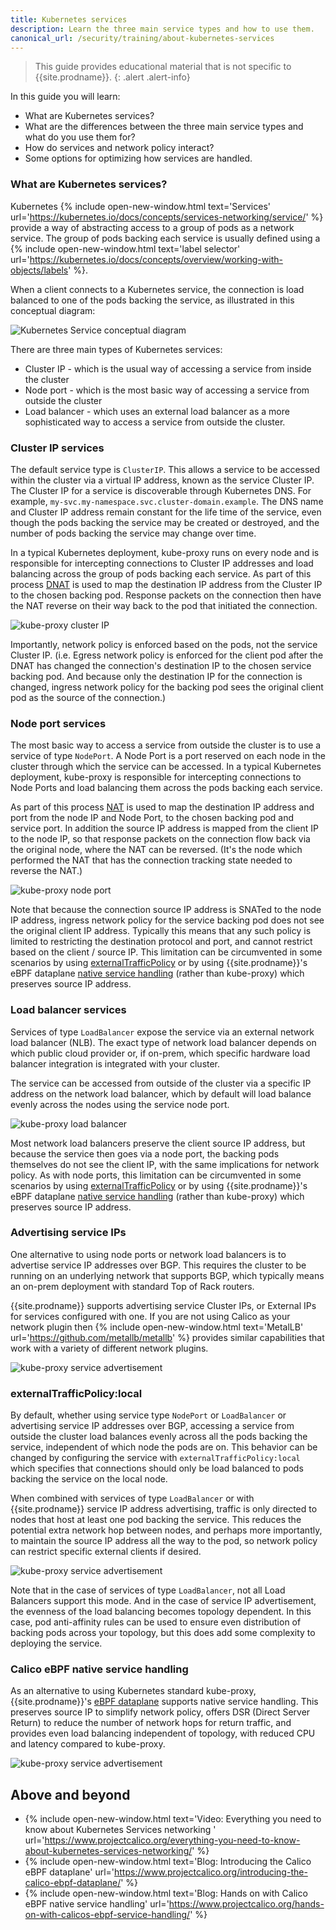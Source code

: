 ```yaml
---
title: Kubernetes services
description: Learn the three main service types and how to use them.
canonical_url: /security/training/about-kubernetes-services
---
```


> <span class="glyphicon glyphicon-info-sign"></span> This guide provides educational material that is not specific to {{site.prodname}}.
{: .alert .alert-info}

In this guide you will learn:
- What are Kubernetes services?
- What are the differences between the three main service types and what do you use them for?
- How do services and network policy interact?
- Some options for optimizing how services are handled.

### What are Kubernetes services?

Kubernetes {% include open-new-window.html text='Services'
url='https://kubernetes.io/docs/concepts/services-networking/service/' %} provide a way of abstracting access to a group
of pods as a network service. The group of pods backing each service is usually defined using a {% include
open-new-window.html text='label selector'
url='https://kubernetes.io/docs/concepts/overview/working-with-objects/labels' %}. 

When a client connects to a Kubernetes service, the connection is load balanced to one of the pods backing the service,
as illustrated in this conceptual diagram:

![Kubernetes Service conceptual diagram]({{site.baseurl}}/images/k8s-service-concept.svg)

There are three main types of Kubernetes services:
- Cluster IP - which is the usual way of accessing a service from inside the cluster
- Node port - which is the most basic way of accessing a service from outside the cluster
- Load balancer - which uses an external load balancer as a more sophisticated way to access a service from outside the
  cluster.

### Cluster IP services

The default service type is `ClusterIP`. This allows a service to be accessed within the cluster via a virtual IP
address, known as the service Cluster IP. The Cluster IP for a service is discoverable through Kubernetes DNS. For
example, `my-svc.my-namespace.svc.cluster-domain.example`. The DNS name and Cluster IP address remain constant for the
life time of the service, even though the pods backing the service may be created or destroyed, and the number of pods
backing the service may change over time.

In a typical Kubernetes deployment, kube-proxy runs on every node and is responsible for intercepting connections to
Cluster IP addresses and load balancing across the group of pods backing each service. As part of this process
[DNAT]({{site.baseurl}}/about/about-networking#nat) is used to map the destination IP address from the Cluster IP to the
chosen backing pod. Response packets on the connection then have the NAT reverse on their way back to the pod that
initiated the connection.

![kube-proxy cluster IP]({{site.baseurl}}/images/kube-proxy-cluster-ip.svg)

Importantly, network policy is enforced based on the pods, not the service Cluster IP.  (i.e. Egress network policy is
enforced for the client pod after the DNAT has changed the connection's destination IP to the chosen service backing
pod. And because only the destination IP for the connection is changed, ingress network policy for the backing pod sees the
original client pod as the source of the connection.)

### Node port services

The most basic way to access a service from outside the cluster is to use a service of type `NodePort`. A Node Port is a
port reserved on each node in the cluster through which the service can be accessed. In a typical Kubernetes deployment,
kube-proxy is responsible for intercepting connections to Node Ports and load balancing them across the pods backing
each service.  

As part of this process [NAT]({{site.baseurl}}/about/about-networking#nat) is used to map the destination IP address and
port from the node IP and Node Port, to the chosen backing pod and service port. In addition the source IP address is
mapped from the client IP to the node IP, so that response packets on the connection flow back via the original node,
where the NAT can be reversed. (It's the node which performed the NAT that has the connection tracking state needed to
reverse the NAT.)

![kube-proxy node port]({{site.baseurl}}/images/kube-proxy-node-port.svg)

Note that because the connection source IP address is SNATed to the node IP address, ingress network policy for the
service backing pod does not see the original client IP address. Typically this means that any such policy is limited to
restricting the destination protocol and port, and cannot restrict based on the client / source IP. This limitation can
be circumvented in some scenarios by using [externalTrafficPolicy](#externaltrafficpolicylocal) or by using
{{site.prodname}}'s eBPF dataplane [native service handling](#calico-ebpf-native-service-handling) (rather than kube-proxy) which preserves source IP address.

### Load balancer services

Services of type `LoadBalancer` expose the service via an external network load balancer (NLB). The exact type of
network load balancer depends on which public cloud provider or, if on-prem, which specific hardware load balancer integration is
integrated with your cluster.

The service can be accessed from outside of the cluster via a specific IP address on the network load balancer, which by
default will load balance evenly across the nodes using the service node port.

![kube-proxy load balancer]({{site.baseurl}}/images/kube-proxy-load-balancer.svg)

Most network load balancers preserve the client source IP address, but because the service then goes via a node port,
the backing pods themselves do not see the client IP, with the same implications for network policy.  As with node
ports, this limitation can be circumvented in some scenarios by using [externalTrafficPolicy](#externaltrafficpolicylocal)
or by using {{site.prodname}}'s eBPF dataplane [native service handling](#calico-ebpf-native-service-handling) (rather
than kube-proxy) which preserves source IP address.

### Advertising service IPs

One alternative to using node ports or network load balancers is to advertise service IP addresses over BGP. This
requires the cluster to be running on an underlying network that supports BGP, which typically means an on-prem
deployment with standard Top of Rack routers.

{{site.prodname}} supports advertising service Cluster IPs, or External IPs for services configured with one. If you are
not using Calico as your network plugin then {% include open-new-window.html text='MetalLB'
url='https://github.com/metallb/metallb' %} provides similar capabilities that work with a variety of different network
plugins.

![kube-proxy service advertisement]({{site.baseurl}}/images/kube-proxy-service-advertisement.svg)

### externalTrafficPolicy:local

By default, whether using service type `NodePort` or `LoadBalancer` or advertising service IP addresses over BGP,
accessing a service from outside the cluster load balances evenly across all the pods backing the service, independent
of which node the pods are on. This behavior can be changed by configuring the service with
`externalTrafficPolicy:local` which specifies that connections should only be load balanced to pods backing the service
on the local node.

When combined with services of type `LoadBalancer` or with {{site.prodname}} service IP address advertising, traffic is
only directed to nodes that host at least one pod backing the service. This reduces the potential extra network hop
between nodes, and perhaps more importantly, to maintain the source IP address all the way to the pod, so network policy
can restrict specific external clients if desired.

![kube-proxy service advertisement]({{site.baseurl}}/images/kube-proxy-service-local.svg)

Note that in the case of services of type `LoadBalancer`, not all Load Balancers support this mode. And in the case of
service IP advertisement, the evenness of the load balancing becomes topology dependent. In this case, pod anti-affinity
rules can be used to ensure even distribution of backing pods across your topology, but this does add some complexity to
deploying the service.

### Calico eBPF native service handling

As an alternative to using Kubernetes standard kube-proxy, {{site.prodname}}'s [eBPF
dataplane]({{site.baseurl}}/maintenance/ebpf/enabling-bpf) supports native service handling. This preserves source IP to
simplify network policy, offers DSR (Direct Server Return) to reduce the number of network hops for return traffic, and
provides even load balancing independent of topology, with reduced CPU and latency compared to kube-proxy.

![kube-proxy service advertisement]({{site.baseurl}}/images/calico-native-service-handling.svg)

## Above and beyond

- {% include open-new-window.html text='Video: Everything you need to know about Kubernetes Services networking   '
  url='https://www.projectcalico.org/everything-you-need-to-know-about-kubernetes-services-networking/' %}
- {% include open-new-window.html text='Blog: Introducing the Calico eBPF dataplane'
  url='https://www.projectcalico.org/introducing-the-calico-ebpf-dataplane/' %}
- {% include open-new-window.html text='Blog: Hands on with Calico eBPF native service handling'
  url='https://www.projectcalico.org/hands-on-with-calicos-ebpf-service-handling/' %}






